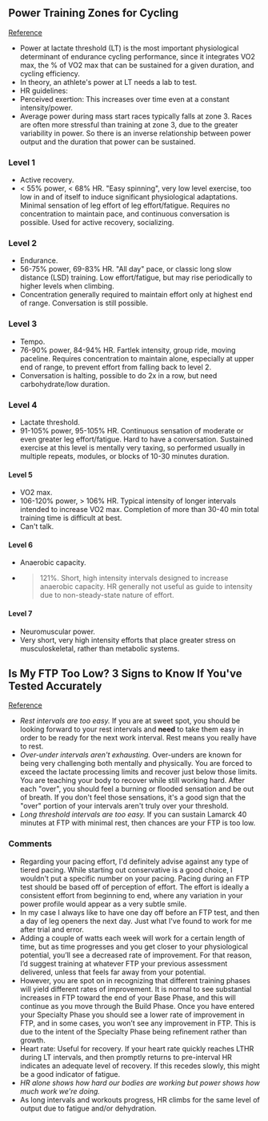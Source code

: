 ## Power Training Zones for Cycling
[Reference](https://www.trainingpeaks.com/blog/power-training-levels/)

- Power at lactate threshold (LT) is the most important physiological determinant of endurance cycling performance, since it integrates VO2 max, the % of VO2 max that can be sustained for a given duration, and cycling efficiency.
- In theory, an athlete's power at LT needs a lab to test.
- HR guidelines:
- Perceived exertion: This increases over time even at a constant intensity/power.
- Average power during mass start races typically falls at zone 3. Races are often more stressful than training at zone 3, due to the greater variability in power. So there is an inverse relationship between power output and the duration that power can be sustained.

### Level 1

- Active recovery.
- < 55% power, < 68% HR. "Easy spinning", very low level exercise, too low in and of itself to induce significant physiological adaptations.
Minimal sensation of leg effort of leg effort/fatigue. Requires no concentration to maintain pace, and continuous conversation is possible. Used for active recovery, socializing.

### Level 2

- Endurance.
- 56-75% power, 69-83% HR. "All day" pace, or classic long slow distance (LSD) training. Low effort/fatigue, but may rise periodically to higher levels when climbing.
- Concentration generally required to maintain effort only at highest end of range. Conversation is still possible.

### Level 3

- Tempo.
- 76-90% power, 84-94% HR. Fartlek intensity, group ride, moving paceline. Requires concentration to maintain alone, especially at upper end of range, to prevent effort from falling back to level 2.
- Conversation is halting, possible to do 2x in a row, but need carbohydrate/low duration.

### Level 4

- Lactate threshold.
- 91-105% power, 95-105% HR. Continuous sensation of moderate or even greater leg effort/fatigue. Hard to have a conversation. Sustained exercise at this level is mentally very taxing, so performed usually in multiple repeats, modules, or blocks of 10-30 minutes duration.

#### Level 5

- VO2 max.
- 106-120% power, > 106% HR. Typical intensity of longer intervals intended to increase VO2 max. Completion of more than 30-40 min total training time is difficult at best.
- Can't talk.

#### Level 6

- Anaerobic capacity.
- > 121%. Short, high intensity intervals designed to increase anaerobic capacity. HR generally not useful as guide to intensity due to non-steady-state nature of effort.

#### Level 7

- Neuromuscular power.
- Very short, very high intensity efforts that place greater stress on musculoskeletal, rather than metabolic systems.

## Is My FTP Too Low? 3 Signs to Know If You've Tested Accurately
[Reference](http://blog.trainerroad.com/is-my-ftp-too-low/)

- *Rest intervals are too easy.* If you are at sweet spot, you should be looking forward to your rest intervals and **need** to take them easy in order to be ready for the next work interval. Rest means you really have to rest.
- *Over-under intervals aren't exhausting.* Over-unders are known for being very challenging both mentally and physically. You are forced to exceed the lactate processing limits and recover just below those limits. You are teaching your body to recover while still working hard. After each "over", you should feel a burning or flooded sensation and be out of breath. If you don't feel those sensations, it's a good sign that the "over" portion of your intervals aren't truly over your threshold.
- *Long threshold intervals are too easy.* If you can sustain Lamarck 40 minutes at FTP with minimal rest, then chances are your FTP is too low.

### Comments

- Regarding your pacing effort, I'd definitely advise against any type of tiered pacing. While starting out conservative is a good choice, I wouldn't put a specific number on your pacing. Pacing during an FTP test should be based off of perception of effort. The effort is ideally a consistent effort from beginning to end, where any variation in your power profile would appear as a very subtle smile.
- In my case I always like to have one day off before an FTP test, and then a day of leg openers the next day. Just what I've found to work for me after trial and error.
- Adding a couple of watts each week will work for a certain length of time, but as time progresses and you get closer to your physiological potential, you’ll see a decreased rate of improvement. For that reason, I’d suggest training at whatever FTP your previous assessment delivered, unless that feels far away from your potential.
- However, you are spot on in recognizing that different training phases will yield different rates of improvement. It is normal to see substantial increases in FTP toward the end of your Base Phase, and this will continue as you move through the Build Phase. Once you have entered your Specialty Phase you should see a lower rate of improvement in FTP, and in some cases, you won’t see any improvement in FTP. This is due to the intent of the Specialty Phase being refinement rather than growth.
- Heart rate: Useful for recovery. If your heart rate quickly reaches LTHR during LT intervals, and then promptly returns to pre-interval HR indicates an adequate level of recovery. If this recedes slowly, this might be a good indicator of fatigue.
- *HR alone shows how hard our bodies are working but power shows how much work we're doing.*
- As long intervals and workouts progress, HR climbs for the same level of output due to fatigue and/or dehydration.
